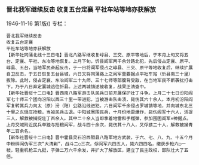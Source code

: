 ### 晋北我军继续反击  收复五台定襄  平社车站等地亦获解放

1946-11-16
第1版()
专栏：

    晋北我军继续反击
    收复五台定襄
    平社车站等地亦获解放
    【新华社同蒲北线十三日电】晋北八路军继收复崞县、三交、原平等地后，于本月上旬又将五台、定襄、平社、东冶等地恢复。上月下旬，忻县阎军两千余分路北犯，先后侵占定襄、原平、崞县、五台，当地军民奋起反击，于一日将阎军侵占之崞县、三交、原平等地收复后，继续扩展自卫反击，于五日恢复五台县城，六日又将同蒲路上之阎军重要据点平社车站（忻县南三十里）拔除。此时，侵占定襄、东冶阎军二十九师、三十七师等部腹背受敌，在当地军民不断袭扰打击下，乃于八日弃定襄城逃往忻县。上述两城镇遂被收复，战果正清查中。
    【新华社晋绥十二日电】晋西南八路军游击队民兵日前开展保护壮丁斗争。上月二十七日汾阳阎军七十师三个团向汾阳以西三十里一带进犯，当被游击队击溃，毙伤其六十余人。本月初汾阳阎军复转其兵力向太（原）汾（阳）公路沿线进犯，六日阎军千余侵占罗城镇等地，并向城东北三十里之东瑶庄抢粮，当被民兵击退。中阳城周围民兵，十月份地雷爆炸，毙伤阎军十六人，活捉三人，解救被捕捉壮丁百余人。其中二十余人当即拿着地雷和手榴弹，参加围困阎军×神据点。上月交城附近民兵单独与抢粮阎军，战斗四十余次，毙伤其十八人，又俘掳二十人，解救被捕青年二百余名。
    【新华社晋绥十二日电】晋中霍县灵石汾西隰县八路军地方武装，于六、七、八、九、十五个月中粉碎阎伪军三次“大清剿”，战斗二○三次，俘阎军六四五人，毙六四四名，缴获步枪六○一枝，轻重机枪三九挺，子弹二万六千余发，并扩大了解放区，建立了民主政权，部队壮大了五倍。
